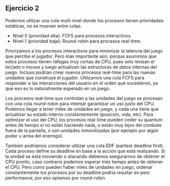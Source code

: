 ## Ejercicio 2

Podemos utilizar una cola multi nivel donde los procesos tienen prioridades estáticas, no se mueven entre colas.

- Nivel 0 (prioridad alta): FCFS para procesos interactivos.
- Nivel 1 (prioridad baja): Round-robin para procesos real-time.

Priorizamos a los procesos interactivos para minimizar la latencia del juego que percibe el jugador. Pero más importante aún, porque asumimos que estos procesos tienen ráfagas muy cortas de CPU, pues solo revisan el teclado o mouse y luego actualizan las estructuras de datos internas del juego. Incluso podrían crear nuevos procesos real-time para las nuevas unidades que construye el jugador. Utilizamos una cola FCFS para responder a las interacciones del usuario en el orden que sucedieron, ya que eso es lo naturalmente esperado en un juego.

Los procesos real-time que controlan a las unidades del juego se procesan con una cola round-robin para intentar garantizar un uso justo del CPU. Podemos llegar a tener miles de unidades en juego, y cada una tiene que actualizar su estado interno constantemente (posición, vida, etc). Para optimizar el uso del CPU, los procesos real-time pueden ceder su quantum antes de tiempo si no están haciendo nada, o están muy lejos del combate fuera de la pantalla, o son unidades inmovilizadas (por ejemplo por algún poder u arma del enemigo).

También podríamos considerar utilizar una cola EDF (earliest deadline first). Cada proceso define su deadline en base a la acción que está realizando. Si la unidad se está moviendo o atacando debemos asegurarnos de obtener el CPU pronto, caso contrario podemos esperar más tiempo antes de obtener el CPU. Pero como pueden haber miles de unidades en juego, ordenar constantemente los procesos por su deadline podría resultar en peor performance, por eso optamos por round-robin.
